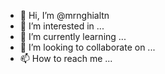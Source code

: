 - 👋 Hi, I’m @mrnghialtn
- 👀 I’m interested in ...
- 🌱 I’m currently learning ...
- 💞️ I’m looking to collaborate on ...
- 📫 How to reach me ...

<!---
mrnghialtn/mrnghialtn is a ✨ special ✨ repository because its `README.md` (this file) appears on your GitHub profile.
You can click the Preview link to take a look at your changes.
--->
